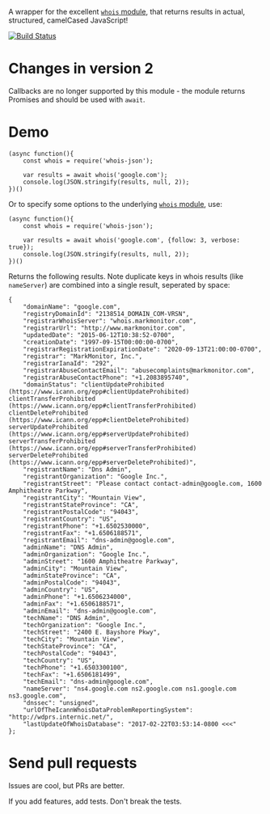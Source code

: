 A wrapper for the excellent [`whois` module](https://www.npmjs.com/package/whois), that returns results in actual, structured, camelCased JavaScript!

[![Build Status](https://travis-ci.org/mikemaccana/whois-json.svg?branch=master)](https://travis-ci.org/mikemaccana/whois-json)

# Changes in version 2

Callbacks are no longer supported by this module - the module returns Promises and should be used with `await`.

# Demo

	(async function(){
		const whois = require('whois-json');

		var results = await whois('google.com');
		console.log(JSON.stringify(results, null, 2));
	})()

Or to specify some options to the underlying [`whois` module](https://www.npmjs.com/package/whois), use:

	(async function(){
		const whois = require('whois-json');

		var results = await whois('google.com', {follow: 3, verbose: true});
		console.log(JSON.stringify(results, null, 2));
	})()


Returns the following results. Note duplicate keys in whois results (like `nameServer`) are combined into a single result, seperated by space:

	{
		"domainName": "google.com",
		"registryDomainId": "2138514_DOMAIN_COM-VRSN",
		"registrarWhoisServer": "whois.markmonitor.com",
		"registrarUrl": "http://www.markmonitor.com",
		"updatedDate": "2015-06-12T10:38:52-0700",
		"creationDate": "1997-09-15T00:00:00-0700",
		"registrarRegistrationExpirationDate": "2020-09-13T21:00:00-0700",
		"registrar": "MarkMonitor, Inc.",
		"registrarIanaId": "292",
		"registrarAbuseContactEmail": "abusecomplaints@markmonitor.com",
		"registrarAbuseContactPhone": "+1.2083895740",
		"domainStatus": "clientUpdateProhibited (https://www.icann.org/epp#clientUpdateProhibited) clientTransferProhibited (https://www.icann.org/epp#clientTransferProhibited) clientDeleteProhibited (https://www.icann.org/epp#clientDeleteProhibited) serverUpdateProhibited (https://www.icann.org/epp#serverUpdateProhibited) serverTransferProhibited (https://www.icann.org/epp#serverTransferProhibited) serverDeleteProhibited (https://www.icann.org/epp#serverDeleteProhibited)",
		"registrantName": "Dns Admin",
		"registrantOrganization": "Google Inc.",
		"registrantStreet": "Please contact contact-admin@google.com, 1600 Amphitheatre Parkway",
		"registrantCity": "Mountain View",
		"registrantStateProvince": "CA",
		"registrantPostalCode": "94043",
		"registrantCountry": "US",
		"registrantPhone": "+1.6502530000",
		"registrantFax": "+1.6506188571",
		"registrantEmail": "dns-admin@google.com",
		"adminName": "DNS Admin",
		"adminOrganization": "Google Inc.",
		"adminStreet": "1600 Amphitheatre Parkway",
		"adminCity": "Mountain View",
		"adminStateProvince": "CA",
		"adminPostalCode": "94043",
		"adminCountry": "US",
		"adminPhone": "+1.6506234000",
		"adminFax": "+1.6506188571",
		"adminEmail": "dns-admin@google.com",
		"techName": "DNS Admin",
		"techOrganization": "Google Inc.",
		"techStreet": "2400 E. Bayshore Pkwy",
		"techCity": "Mountain View",
		"techStateProvince": "CA",
		"techPostalCode": "94043",
		"techCountry": "US",
		"techPhone": "+1.6503300100",
		"techFax": "+1.6506181499",
		"techEmail": "dns-admin@google.com",
		"nameServer": "ns4.google.com ns2.google.com ns1.google.com ns3.google.com",
		"dnssec": "unsigned",
		"urlOfTheIcannWhoisDataProblemReportingSystem": "http://wdprs.internic.net/",
		"lastUpdateOfWhoisDatabase": "2017-02-22T03:53:14-0800 <<<"
	};

# Send pull requests

Issues are cool, but PRs are better. 

If you add features, add tests. Don't break the tests.
